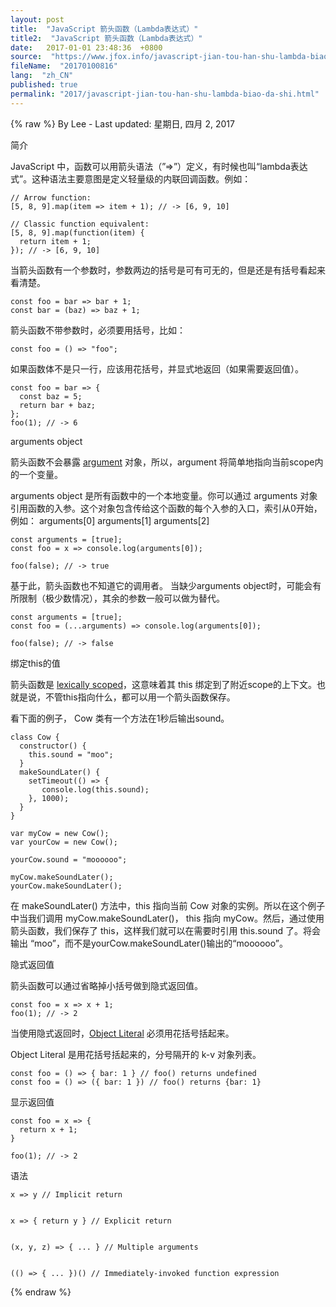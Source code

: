 ```yaml
---
layout: post
title:  "JavaScript 箭头函数（Lambda表达式）"
title2:  "JavaScript 箭头函数（Lambda表达式）"
date:   2017-01-01 23:48:36  +0800
source:  "https://www.jfox.info/javascript-jian-tou-han-shu-lambda-biao-da-shi.html"
fileName:  "20170100816"
lang:  "zh_CN"
published: true
permalink: "2017/javascript-jian-tou-han-shu-lambda-biao-da-shi.html"
---
```

{% raw %}
By Lee - Last updated: 星期日, 四月 2, 2017

简介

JavaScript 中，函数可以用箭头语法（”=>”）定义，有时候也叫“lambda表达式”。这种语法主要意图是定义轻量级的内联回调函数。例如：

    // Arrow function:
    [5, 8, 9].map(item => item + 1); // -> [6, 9, 10]
    
    // Classic function equivalent:
    [5, 8, 9].map(function(item) {
      return item + 1;
    }); // -> [6, 9, 10]

当箭头函数有一个参数时，参数两边的括号是可有可无的，但是还是有括号看起来看清楚。

    const foo = bar => bar + 1;
    const bar = (baz) => baz + 1;

箭头函数不带参数时，必须要用括号，比如：

    const foo = () => "foo";

如果函数体不是只一行，应该用花括号，并显式地返回（如果需要返回值）。

    const foo = bar => {
      const baz = 5;
      return bar + baz;
    };
    foo(1); // -> 6

arguments object

箭头函数不会暴露 [argument](https://www.jfox.info/go.php?url=https://developer.mozilla.org/en-US/docs/Web/JavaScript/Reference/Functions/arguments) 对象，所以，argument 将简单地指向当前scope内的一个变量。

arguments object 是所有函数中的一个本地变量。你可以通过 arguments 对象引用函数的入参。这个对象包含传给这个函数的每个入参的入口，索引从0开始，例如： 
arguments[0] 
arguments[1] 
arguments[2]

    const arguments = [true];
    const foo = x => console.log(arguments[0]);
    
    foo(false); // -> true

基于此，箭头函数也不知道它的调用者。 
当缺少arguments object时，可能会有所限制（极少数情况），其余的参数一般可以做为替代。

    const arguments = [true];
    const foo = (...arguments) => console.log(arguments[0]);
    
    foo(false); // -> false

绑定this的值

箭头函数是 [lexically scoped](https://www.jfox.info/go.php?url=http://stackoverflow.com/questions/1047454/what-is-lexical-scope)，这意味着其 this 绑定到了附近scope的上下文。也就是说，不管this指向什么，都可以用一个箭头函数保存。

看下面的例子， Cow 类有一个方法在1秒后输出sound。

    class Cow {
      constructor() {
        this.sound = "moo";
      }
      makeSoundLater() {
        setTimeout(() => {
           console.log(this.sound);
        }, 1000);
      }
    }
    
    var myCow = new Cow();
    var yourCow = new Cow();
    
    yourCow.sound = "moooooo";
    
    myCow.makeSoundLater();
    yourCow.makeSoundLater();

在 makeSoundLater() 方法中，this 指向当前 Cow 对象的实例。所以在这个例子中当我们调用 myCow.makeSoundLater()， this 指向 myCow。然后，通过使用箭头函数，我们保存了 this，这样我们就可以在需要时引用 this.sound 了。将会输出 “moo”，而不是yourCow.makeSoundLater()输出的“moooooo”。

隐式返回值

箭头函数可以通过省略掉小括号做到隐式返回值。

    const foo = x => x + 1;
    foo(1); // -> 2

当使用隐式返回时，[Object Literal](https://www.jfox.info/go.php?url=http://www.dyn-web.com/tutorials/object-literal/) 必须用花括号括起来。

Object Literal 是用花括号括起来的，分号隔开的 k-v 对象列表。

    const foo = () => { bar: 1 } // foo() returns undefined
    const foo = () => ({ bar: 1 }) // foo() returns {bar: 1}

显示返回值

    const foo = x => {
      return x + 1;
    }
    
    foo(1); // -> 2

语法

    
    x => y // Implicit return
    
    
    x => { return y } // Explicit return
    
    
    (x, y, z) => { ... } // Multiple arguments
    
    
    (() => { ... })() // Immediately-invoked function expression
{% endraw %}